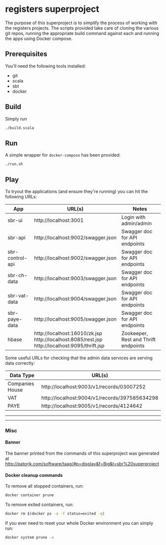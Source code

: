 # registers superproject

The purpose of this superproject is to simplify the process of working with
the registers projects.  The scripts provided take care of cloning the various git repos,
running the appropriate build command against each and running the apps using Docker 
compose.

## Prerequisites

You'll need the following tools installed:

 * git
 * scala
 * sbt
 * docker

## Build

Simply run

```bash
./build.scala
```

## Run

A simple wrapper for `docker-compose` has been provided:

```bash
./run.sh
```

## Play

To tryout the applications (and ensure they're running) you can hit the following URLs:

| App                 | URL(s)                                                                                                    | Notes                                 |
| ------------------- | --------------------------------------------------------------------------------------------------------  | ------------------------------------- |
| sbr-ui              | http://localhost:3001                                                                                     | Login with admin/admin                |
| sbr-api             | http://localhost:9002/swagger.json                                                                        | Swagger doc for API endpoints         |
| sbr-control-api     | http://localhost:9002/swagger.json                                                                        | Swagger doc for API endpoints         |
| sbr-ch-data         | http://localhost:9003/swagger.json                                                                        | Swagger doc for API endpoints         |
| sbr-vat-data        | http://localhost:9004/swagger.json                                                                        | Swagger doc for API endpoints         |
| sbr-paye-data       | http://localhost:9005/swagger.json                                                                        | Swagger doc for API endpoints         |
| hbase               | http://localhost:16010/zk.jsp <br/> http://localhost:8085/rest.jsp <br/> http://localhost:9095/thrift.jsp | Zookeeper, Rest and Thrift endpoints  |


Some useful URLs for checking that the admin data services are serving data correctly:


| Data Type           | URL(s)                                           | 
| ------------------- | ----------------------------------------------   | 
| Companies House     | http://localhost:9003/v1/records/03007252        | 
| VAT                 | http://localhost:9004/v1/records/397585634298    | 
| PAYE                | http://localhost:9005/v1/records/4124642         | 
   


---
---


### Misc


#### Banner

The banner printed from the commands of this superproject was generated at 
http://patorjk.com/software/taag/#p=display&f=Big&t=sbr%20superproject

#### Docker cleanup commands

To remove all stopped containers, run:

```bash
docker container prune
```

To remove exited containers, run:

```bash
docker rm $(docker ps -a -f status=exited -q)
```

If you ever need to reset your whole Docker environment you can simply run:

```bash
docker system prune -a
```

